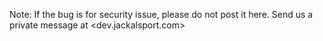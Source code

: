 Note: If the bug is for security issue, please do not post it here. Send us a private message at <dev.jackalsport.com>
